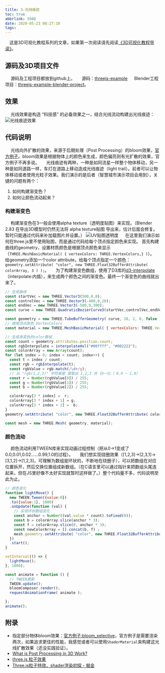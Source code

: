 ```yaml
---
title: 3-光线痕迹
toc: true
abbrlink: 5988
date: 2020-05-23 08:27:10
tags:
---
```



&emsp;这是3D可视化教程系列的文章，如果第一次阅读请先阅读[《3D可视化教程导读》](/posts/30679)。

## 源码及3D项目文件
&emsp; 源码及工程项目都放到github上。
&emsp; 源码：[threejs-example](https://github.com/alwxkxk/threejs-example)
&emsp; Blender工程项目：[threejs-example-blender-project](https://github.com/alwxkxk/threejs-example-blender-project)。

## 效果
&emsp; 光线效果是构造 “科技感” 的必备效果之一，结合光线流动构建出光线痕迹：
![光线痕迹效果](/blog_images/3d/光线痕迹效果.gif)

## 代码说明
&emsp; 光线向外扩散的效果，来源于后期处理（Post Processing）的bloom效果，[官方例子](https://threejs.org/examples/?q=bloom#webgl_postprocessing_unreal_bloom)。bloom效果是根据物体上的颜色来生成，颜色偏亮则有光扩散的效果，官方例子不再多说。
&emsp; 光线痕迹有两种，一种是如同流星一样整个物体移动，另一种是如同道路一样，车灯在道路上移动造成光线痕迹（light trail）。前者可以让物体移动或者使用光粒子效果。我们演示的是后者（智慧城市演示项目会用到），关键的问题有两个：
1. 如何构建渐变色？
2. 如何让颜色流动起来？

### 构建渐变色
&emsp; 构建渐变色在3一般会使用alpha texture（透明度贴图）来实现。（Blender 2.83 在导出3D模型时仍然无法将 alpha texture贴图 导出来，估计后面会修复。暂时只能通过代码来补加载图片并设置。）
![UV贴图透明度](/blog_images/3d/UV贴图透明度.png)
&emsp; 在这里我们演示如何在three.js里不使用贴图，而是通过代码给每个顶点指定颜色来实现。
首先构建曲线的geometry，设置材质颜色是根据顶点颜色来显示（`THREE.MeshBasicMaterial( { vertexColors: THREE.VertexColors,} )`）。
&emsp; 给geometry添加一个color attribute，给每个顶点指定一个颜色：`geometry.setAttribute( "color", new THREE.Float32BufferAttribute( colorArray, 3 ) );`。
&emsp; 为了构建渐变色数组，使用了D3库的[d3-interpolate](https://github.com/d3/d3-interpolate)（interpolate:内插），来生成两个颜色之间的渐变色。最终一个渐变色的曲线就出来了。
```js
// 生成曲线
const startVec = new THREE.Vector3(500,0,0);
const controlVec = new THREE.Vector3(-400,0,20);
const endVec = new THREE.Vector3(-500,0,300);
const curve = new THREE.QuadraticBezierCurve3(startVec,controlVec,endVec);

const geometry = new THREE.TubeBufferGeometry( curve, 20, 2, 8, false );
// 使用顶点颜色 VertexColors
const material = new THREE.MeshBasicMaterial( { vertexColors: THREE.VertexColors,side: THREE.BackSide } );

// 生成渐变色的color数组
const count = geometry.attributes.position.count;
const rgbInterpolate = interpolateHsl("#00ffff", "#002222");
const colorArray = new Array(count);
for (let index = 0; index < count; index++) {
  const t = index / count;
  const rgb = rgbInterpolate(t);
  const rgbValue = rgb.match(/\d+/g);
  // 从 "rgb(1,2,3)" 字符串里 提取出 1,2,3 并 归一化（ 0.0 ~ 1.0）
  const r = Number(rgbValue[0]) / 255;
  const g = Number(rgbValue[1]) / 255;
  const b = Number(rgbValue[2]) / 255;

  colorArray[3 * index] =  r;
  colorArray[3 * index + 1] = g;  
  colorArray[3 * index + 2] =  b;
}
geometry.setAttribute( "color", new THREE.Float32BufferAttribute( colorArray, 3 ) );

const mesh = new THREE.Mesh( geometry, material);
```


### 颜色流动
&emsp; 颜色流动利用TWEEN库来实现动画过程控制（把从0->1变成了 0.0,0.01,0.02......0.99,1.0的过程）。
&emsp; 我们想实现绕圈效果（[1,2,3]->[2,3,1]->[3,1,2]->[1,2,3]，可理解为数组是环状的，不断地在绕圈子），可以把数组在对应位置拆开，然后交换位置组成新数组。（在C语言里可以通过指针来把数组头尾连起来，但在JS里好像不太好实现就暂时这样做了。）整个代码量不多，代码说明至此为止。
```js
// 颜色变化
function lightMove() {
  new TWEEN.Tween({value:0})
  .to({value:1}, 1000)
  .onUpdate(function (val) {
    // 实现环状数组变化
    const anchor = Number((val.value * count).toFixed(0));
    const b = colorArray.slice(anchor * 3);
    const f = colorArray.slice(0, anchor * 3);
    const newColorArray = [].concat(b, f) ;
    mesh.geometry.setAttribute( "color", new THREE.Float32BufferAttribute( newColorArray, 3 ) );
  })
  .start();
}

setInterval(() => {
  lightMove();
}, 1000);

const animate = function () {
  // TWEEN更新
  TWEEN.update();
  bloomComposer.render();
  requestAnimationFrame( animate );

};
animate();
```

## 附录
- 指定部分物体bloom效果：[官方例子:bloom_selective](https://threejs.org/examples/?q=bloom#webgl_postprocessing_unreal_bloom_selective)，官方例子是需要渲染两次，如果追求更佳的性能，我感觉或者可以使用`ShaderMaterial`来构建这光线扩散效果（还没实践验证）。
- [What is Post Processing in 3D Work?](https://conceptartempire.com/post-processing/)
- [three.js 粒子效果](https://stackoverflow.com/questions/16766524/how-to-produce-particle-system-in-three-js)
- [Three.js粒子特效，shader渲染初探 - 掘金](https://juejin.im/post/5b0ace63f265da0db479270a#heading-6)
